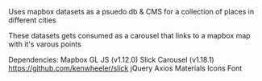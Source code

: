 Uses mapbox datasets as a psuedo db & CMS for a collection of places in different cities

These datasets gets consumed as a carousel that links to a mapbox map with it's varous points

Dependencies:
Mapbox GL JS (v1.12.0)
Slick Carousel (v1.18.1) https://github.com/kenwheeler/slick
jQuery
Axios
Materials Icons Font
